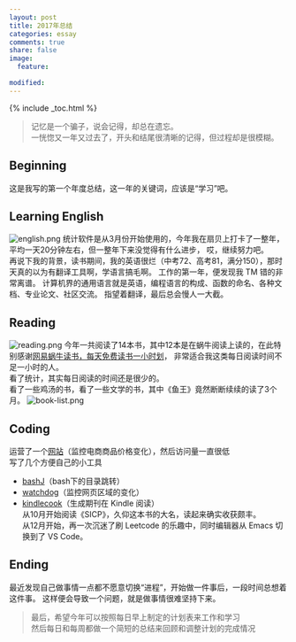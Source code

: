 ```yaml
---
layout: post
title: 2017年总结
categories: essay
comments: true
share: false
image:
  feature: 

modified:
---
```


{% include _toc.html %}

> 记忆是一个骗子，说会记得，却总在遗忘。  
> 一恍惚又一年又过去了，开头和结尾很清晰的记得，但过程却是很模糊。  

## Beginning
这是我写的第一个年度总结，这一年的关键词，应该是“学习”吧。

## Learning English
![english.png](https://i.loli.net/2018/01/15/5a5cc8d13ba95.png)
统计软件是从3月份开始使用的，今年我在扇贝上打卡了一整年，平均一天20分钟左右，但一整年下来没觉得有什么进步，
哎，继续努力吧。  
再说下我的背景，读书期间，我的英语很烂（中考72、高考81，满分150），那时天真的以为有翻译工具啊，学语言搞毛啊。
工作的第一年，便发现我 TM 错的非常离谱。
计算机界的通用语言就是英语，编程语言的构成、函数的命名、各种文档、专业论文、社区交流。
指望着翻译，最后总会慢人一大截。  

## Reading
![reading.png](https://i.loli.net/2018/01/15/5a5cc9034826e.png)
今年一共阅读了14本书，其中12本是在蜗牛阅读上读的，在此特别感谢[网易蜗牛读书，每天免费读书一小时划](http://du.163.com)，
非常适合我这类每日阅读时间不足一小时的人。  
看了统计，其实每日阅读的时间还是很少的。  
看了一些鸡汤的书，看了一些文学的书，其中《鱼王》竟然断断续续的读了3个月。
![book-list.png](https://i.loli.net/2018/01/15/5a5cc923a100b.png)

## Coding
运营了一个[网站](https://dm.0111.studio)（监控电商商品价格变化），然后访问量一直很低  
写了几个方便自己的小工具  
- [bashJ](https://github.com/SaulLawliet/bashJ)（bash下的目录跳转）  
- [watchdog](https://github.com/SaulLawliet/watchdog)（监控网页区域的变化）  
- [kindlecook](https://github.com/SaulLawliet/kindlecook)（生成期刊在 Kindle 阅读）  
从10月开始阅读《SICP》，久仰这本书的大名，读起来确实收获颇丰。   
从12月开始，再一次沉迷了刷 Leetcode 的乐趣中，同时编辑器从 Emacs 切换到了 VS Code。

## Ending
最近发现自己做事情一点都不愿意切换“进程”，开始做一件事后，一段时间总想着这件事。
这样便会导致一个问题，就是做事情很难坚持下来。

> 最后，希望今年可以按照每日早上制定的计划表来工作和学习  
> 然后每日和每周都做一个简短的总结来回顾和调整计划的完成情况
